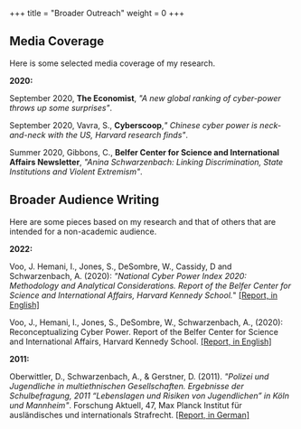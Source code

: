 +++
title = "Broader Outreach"
weight = 0
+++

## Media Coverage

Here is some selected media coverage of my research. 


**2020:**

September 2020,  **The Economist**, *"A new global ranking of cyber-power throws up some surprises"*. 	

September 2020,   Vavra, S., **Cyberscoop**,*" Chinese cyber power is neck-and-neck with the US, Harvard research finds"*. 	

Summer 2020,  Gibbons, C., **Belfer Center for Science and International Affairs Newsletter**, *"Anina Schwarzenbach: Linking Discrimination, State Institutions and Violent Extremism"*. 

<!--Surveys for Economic Research: Understanding How People Think [[Slides]](https://scholar.harvard.edu/files/stantcheva/files/faculty_lunch_2023.pdf) 

Conseil d'Analyse Économique *"Les Français et les politiques climatiques"* (French version) and *"The French and Climate Policies"* (English version) with Antoine Dechezleprêtre and Adrien Fabre: [[Article, in French]](https://scholar.harvard.edu/files/stantcheva/files/politiques_climatiques.pdf) [[Article, in English]](https://scholar.harvard.edu/files/stantcheva/files/politiques_climatiques_en.pdf) -->



## Broader Audience Writing


Here are some pieces based on my research and that of others that are intended for a non-academic audience.

**2022:**

Voo, J. Hemani, I., Jones, S., DeSombre, W., Cassidy, D and Schwarzenbach, A. (2020): *"National Cyber Power Index 2020: Methodology and Analytical Considerations. Report of the Belfer Center for Science and International Affairs, Harvard Kennedy School.*" [[Report, in English]](https://www.belfercenter.org/publication/national-cyber-power-index-2020)

Voo, J., Hemani, I., Jones, S., DeSombre, W., Schwarzenbach, A., (2020): Reconceptualizing Cyber Power. Report of the Belfer Center for Science and International Affairs, Harvard Kennedy School. [[Report, in English]](https://www.belfercenter.org/publication/reconceptualizing-cyber-power)

**2011:**

Oberwittler, D., Schwarzenbach, A., & Gerstner, D. (2011). *"Polizei und Jugendliche in multiethnischen Gesellschaften. Ergebnisse der Schulbefragung, 2011 “Lebenslagen und Risiken von Jugendlichen” in Köln und Mannheim"*. Forschung Aktuell, 47, Max Planck Institut für ausländisches und internationals Strafrecht. [[Report, in German]](https://pure.mpg.de/rest/items/item_2499460/component/file_3014324/content)

